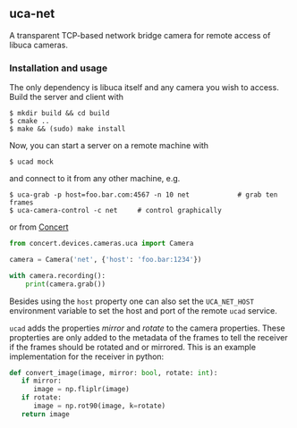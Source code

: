 ## uca-net

A transparent TCP-based network bridge camera for remote access of libuca
cameras.

### Installation and usage

The only dependency is libuca itself and any camera you wish to access. Build
the server and client with

    $ mkdir build && cd build
    $ cmake ..
    $ make && (sudo) make install

Now, you can start a server on a remote machine with

    $ ucad mock

and connect to it from any other machine, e.g.

    $ uca-grab -p host=foo.bar.com:4567 -n 10 net            # grab ten frames
    $ uca-camera-control -c net     # control graphically

or from [Concert](https://github.com/ufo-kit/concert)

```python
from concert.devices.cameras.uca import Camera

camera = Camera('net', {'host': 'foo.bar:1234'})

with camera.recording():
    print(camera.grab())
```

Besides using the `host` property one can also set the `UCA_NET_HOST`
environment variable to set the host and port of the remote `ucad` service.

`ucad` adds the properties *mirror* and *rotate* to the camera properties. 
These propterties are only added to the metadata of the frames to tell the receiver if the frames should be rotated and or mirrored.
This is an example implementation for the receiver in python:

```python
def convert_image(image, mirror: bool, rotate: int):
   if mirror:
      image = np.fliplr(image)
   if rotate:
      image = np.rot90(image, k=rotate)
   return image
```
